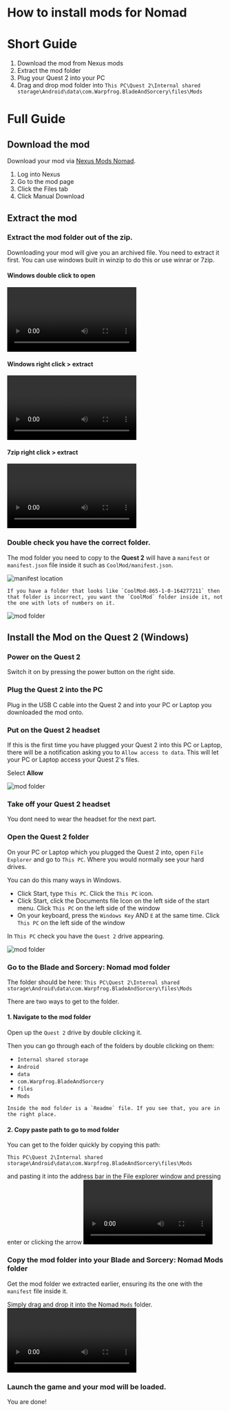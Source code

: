 # How to install mods for Nomad

# Short Guide

1. Download the mod from Nexus mods
2. Extract the mod folder
3. Plug your Quest 2 into your PC
4. Drag and drop mod folder into `This PC\Quest 2\Internal shared storage\Android\data\com.Warpfrog.BladeAndSorcery\files\Mods`

# Full Guide

## Download the mod
Download your mod via [Nexus Mods Nomad](https://www.nexusmods.com/bladeandsorcerynomad).

1. Log into Nexus
2. Go to the mod page
3. Click the Files tab
4. Click Manual Download



## Extract the mod

### Extract the mod folder out of the zip.
Downloading your mod will give you an archived file. You need to extract it first. You can use windows built in winzip to do this or use winrar or 7zip.


#### Windows double click to open
<video autoplay="autoplay" loop="loop">
  <source src="../assets/mod-install-nomad/doubleclick-extract.webm" type="video/webm">
</video>

#### Windows right click > extract
<video autoplay="autoplay" loop="loop">
  <source src="../assets/mod-install-nomad/winzip-extract.webm" type="video/webm">
</video>

#### 7zip right click > extract
<video autoplay="autoplay" loop="loop">
  <source src="../assets/mod-install-nomad/7zip-extract.webm" type="video/webm">
</video>

### Double check you have the correct folder.
The mod folder you need to copy to the **Quest 2** will have a `manifest` or `manifest.json` file inside it such as `CoolMod/manifest.json`. 

![manifest location](../assets/mod-install-nomad/manifest.JPG)

```warning
If you have a folder that looks like `CoolMod-865-1-0-164277211` then that folder is incorrect, you want the `CoolMod` folder inside it, not the one with lots of numbers on it.
```

![mod folder](../assets/mod-install-nomad/mod.JPG)

## Install the Mod on the Quest 2 (Windows)

### Power on the Quest 2
Switch it on by pressing the power button on the right side.

### Plug the Quest 2 into the PC
Plug in the USB C cable into the Quest 2 and into your PC or Laptop you downloaded the mod onto.

### Put on the Quest 2 headset
If this is the first time you have plugged your Quest 2 into this PC or Laptop, 
there will be a notification asking you to `Allow access to data`. 
This will let your PC or Laptop access your Quest 2's files.

Select **Allow**

![mod folder](../assets/mod-install-nomad/allow-access.JPG)

### Take off your Quest 2 headset
You dont need to wear the headset for the next part.

### Open the Quest 2 folder
On your PC or Laptop which you plugged the Quest 2 into, open `File Explorer` and go to `This PC`. Where you would normally see your hard drives.

You can do this many ways in Windows.
* Click Start, type `This PC`. Click the `This PC` icon.
* Click Start, click the Documents file Icon on the left side of the start menu. Click `This PC` on the left side of the window
* On your keyboard, press the `Windows Key` AND `E` at the same time. Click `This PC` on the left side of the window

In `This PC` check you have the `Quest 2` drive appearing.

![mod folder](../assets/mod-install-nomad/quest2-drive.JPG)


### Go to the Blade and Sorcery: Nomad mod folder

The folder should be here:
`This PC\Quest 2\Internal shared storage\Android\data\com.Warpfrog.BladeAndSorcery\files\Mods`

There are two ways to get to the folder.

#### 1. Navigate to the mod folder
Open up the `Quest 2` drive by double clicking it.

Then you can go through each of the folders by double clicking on them:
* `Internal shared storage`
* `Android`
* `data`
* `com.Warpfrog.BladeAndSorcery`
* `files`
* `Mods`

```tip
Inside the mod folder is a `Readme` file. If you see that, you are in the right place.
```

#### 2. Copy paste path to go to mod folder
You can get to the folder quickly by copying this path:

`This PC\Quest 2\Internal shared storage\Android\data\com.Warpfrog.BladeAndSorcery\files\Mods`

and pasting it into the address bar in the File explorer window and pressing enter or clicking the arrow
<video autoplay="autoplay" loop="loop">
  <source src="../assets/mod-install-nomad/paste-path.webm" type="video/webm">
</video>

### Copy the mod folder into your Blade and Sorcery: Nomad Mods folder
Get the mod folder we extracted earlier, ensuring its the one with the `manifest` file inside it.

Simply drag and drop it into the Nomad `Mods` folder.
<video autoplay="autoplay" loop="loop">
  <source src="../assets/mod-install-nomad/dragdrop.webm" type="video/webm">
</video>


### Launch the game and your mod will be loaded.

You are done!
